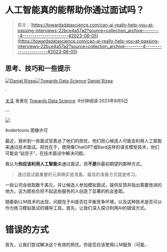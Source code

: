 # 人工智能真的能帮助你通过面试吗？

> 原文：[https://towardsdatascience.com/can-ai-really-help-you-at-passing-interviews-22bce4a57a2?source=collection_archive---------4-----------------------#2023-08-05](https://towardsdatascience.com/can-ai-really-help-you-at-passing-interviews-22bce4a57a2?source=collection_archive---------4-----------------------#2023-08-05)

## 思考、技巧和一些提示

[](https://danielrizea.medium.com/?source=post_page-----22bce4a57a2--------------------------------)[![Daniel Rizea](../Images/ed90eecc461af1aaee143f35c4e5eb7c.png)](https://danielrizea.medium.com/?source=post_page-----22bce4a57a2--------------------------------)[](https://towardsdatascience.com/?source=post_page-----22bce4a57a2--------------------------------)[![Towards Data Science](../Images/a6ff2676ffcc0c7aad8aaf1d79379785.png)](https://towardsdatascience.com/?source=post_page-----22bce4a57a2--------------------------------) [Daniel Rizea](https://danielrizea.medium.com/?source=post_page-----22bce4a57a2--------------------------------)

·

[关注](https://medium.com/m/signin?actionUrl=https%3A%2F%2Fmedium.com%2F_%2Fsubscribe%2Fuser%2Fc240cff7e698&operation=register&redirect=https%3A%2F%2Ftowardsdatascience.com%2Fcan-ai-really-help-you-at-passing-interviews-22bce4a57a2&user=Daniel+Rizea&userId=c240cff7e698&source=post_page-c240cff7e698----22bce4a57a2---------------------post_header-----------) 发表在 [Towards Data Science](https://towardsdatascience.com/?source=post_page-----22bce4a57a2--------------------------------) ·9分钟阅读·2023年8月5日[](https://medium.com/m/signin?actionUrl=https%3A%2F%2Fmedium.com%2F_%2Fvote%2Ftowards-data-science%2F22bce4a57a2&operation=register&redirect=https%3A%2F%2Ftowardsdatascience.com%2Fcan-ai-really-help-you-at-passing-interviews-22bce4a57a2&user=Daniel+Rizea&userId=c240cff7e698&source=-----22bce4a57a2---------------------clap_footer-----------)

--

[](https://medium.com/m/signin?actionUrl=https%3A%2F%2Fmedium.com%2F_%2Fbookmark%2Fp%2F22bce4a57a2&operation=register&redirect=https%3A%2F%2Ftowardsdatascience.com%2Fcan-ai-really-help-you-at-passing-interviews-22bce4a57a2&source=-----22bce4a57a2---------------------bookmark_footer-----------)![](../Images/5c3461e97a9cb1d2d871fb4e228e9b88.png)

Andertoons 图像许可

最近，我听到一些面试官表达了他们的担忧，他们担心候选人可能会利用人工智能来通过技术面试。担忧在于，使用像ChatGPT或Bard这样的语言模型技术，他们可能会“钻空子”，在技术面试中解决问题。

我认为**你应该利用人工智能**来通过面试，但**不是**你最初期望的那种方式。

> 通过面试最重要的元素确实是准备，最佳的准备方式就是练习。

一些公司会收取数千美元，并让候选人参加模拟面试，提供反馈并指出需要改进的地方。这为那些负担不起这些服务的人创造了显著的机会差距。

随着新LLM技术的出现，问题在于AI是否在平衡竞争环境，以及这种技术是否可以作为练习模拟面试的辅导工具。首先，让我们深入探讨利用AI的错误方式。

# **错误的方式**

首先，让我们尝试解决这个有效的担忧。你是否应该使用LLM服务（可能…
